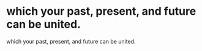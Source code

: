 # which your past, present, and future can be united.

which your past, present, and future can be united.
